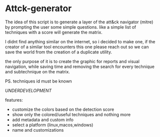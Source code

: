 # Attck-generator

The idea of this script is to generate a layer of the att&ck navigator (mitre) by prompting the user some simple questions.
like a simple list of techniques with a score will generate the matrix.

I didnt find anything similar on the internet, so i decided to make one, if the creator of a similar tool encounters this one please reach out so we can save the world from the creation of a duplicate utility.

the only purpose of it is to create the graphic for reports and visual navigation, while saving time and removing the search for every technique and subtechnique on the matrix.

PS. techniques id must be known 

*UNDERDEVELOPMENT*

features:

- customize the colors based on the detection score
- show only the colored/useful techniques and nothing more
- add metadata and custom info
- select a platform (linux,macos,windows)
- name and customizations
